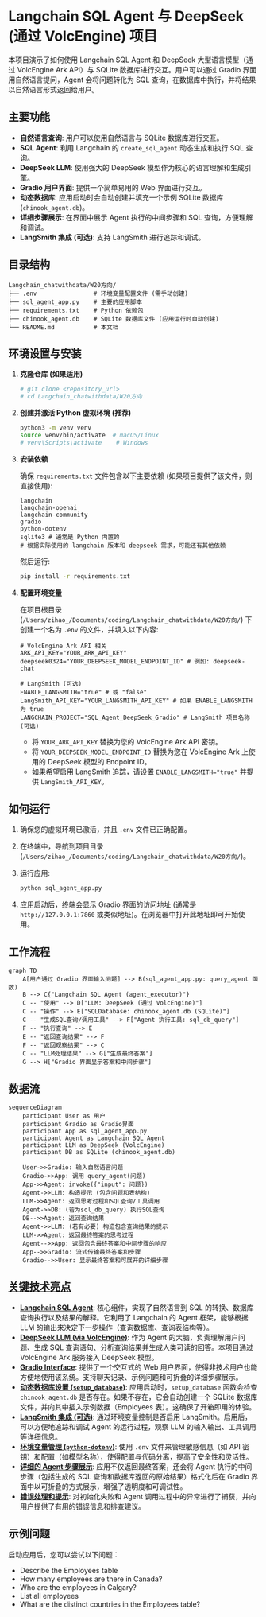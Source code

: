 # Langchain SQL Agent 与 DeepSeek (通过 VolcEngine) 项目

本项目演示了如何使用 Langchain SQL Agent 和 DeepSeek 大型语言模型（通过 VolcEngine Ark API）与 SQLite 数据库进行交互。用户可以通过 Gradio 界面用自然语言提问，Agent 会将问题转化为 SQL 查询，在数据库中执行，并将结果以自然语言形式返回给用户。

## 主要功能

*   **自然语言查询**: 用户可以使用自然语言与 SQLite 数据库进行交互。
*   **SQL Agent**: 利用 Langchain 的 `create_sql_agent` 动态生成和执行 SQL 查询。
*   **DeepSeek LLM**: 使用强大的 DeepSeek 模型作为核心的语言理解和生成引擎。
*   **Gradio 用户界面**: 提供一个简单易用的 Web 界面进行交互。
*   **动态数据库**: 应用启动时会自动创建并填充一个示例 SQLite 数据库 (`chinook_agent.db`)。
*   **详细步骤展示**: 在界面中展示 Agent 执行的中间步骤和 SQL 查询，方便理解和调试。
*   **LangSmith 集成 (可选)**: 支持 LangSmith 进行追踪和调试。

## 目录结构

```
Langchain_chatwithdata/W20方向/
├── .env                # 环境变量配置文件 (需手动创建)
├── sql_agent_app.py    # 主要的应用脚本
├── requirements.txt    # Python 依赖包
├── chinook_agent.db    # SQLite 数据库文件 (应用运行时自动创建)
└── README.md           # 本文档
```

## 环境设置与安装

1.  **克隆仓库 (如果适用)**

    ```bash
    # git clone <repository_url>
    # cd Langchain_chatwithdata/W20方向
    ```

2.  **创建并激活 Python 虚拟环境 (推荐)**

    ```bash
    python3 -m venv venv
    source venv/bin/activate  # macOS/Linux
    # venv\Scripts\activate    # Windows
    ```

3.  **安装依赖**

    确保 `requirements.txt` 文件包含以下主要依赖 (如果项目提供了该文件，则直接使用):

    ```
    langchain
    langchain-openai
    langchain-community
    gradio
    python-dotenv
    sqlite3 # 通常是 Python 内置的
    # 根据实际使用的 langchain 版本和 deepseek 需求，可能还有其他依赖
    ```

    然后运行:
    ```bash
    pip install -r requirements.txt
    ```

4.  **配置环境变量**

    在项目根目录 (`/Users/zihao_/Documents/coding/Langchain_chatwithdata/W20方向/`) 下创建一个名为 `.env` 的文件，并填入以下内容:

    ```env
    # VolcEngine Ark API 相关
    ARK_API_KEY="YOUR_ARK_API_KEY"
    deepseek0324="YOUR_DEEPSEEK_MODEL_ENDPOINT_ID" # 例如: deepseek-chat

    # LangSmith (可选)
    ENABLE_LANGSMITH="true" # 或 "false"
    LangSmith_API_KEY="YOUR_LANGSMITH_API_KEY" # 如果 ENABLE_LANGSMITH 为 true
    LANGCHAIN_PROJECT="SQL_Agent_DeepSeek_Gradio" # LangSmith 项目名称 (可选)
    ```

    *   将 `YOUR_ARK_API_KEY` 替换为您的 VolcEngine Ark API 密钥。
    *   将 `YOUR_DEEPSEEK_MODEL_ENDPOINT_ID` 替换为您在 VolcEngine Ark 上使用的 DeepSeek 模型的 Endpoint ID。
    *   如果希望启用 LangSmith 追踪，请设置 `ENABLE_LANGSMITH="true"` 并提供 `LangSmith_API_KEY`。

## 如何运行

1.  确保您的虚拟环境已激活，并且 `.env` 文件已正确配置。
2.  在终端中，导航到项目目录 (`/Users/zihao_/Documents/coding/Langchain_chatwithdata/W20方向/`)。
3.  运行应用:

    ```bash
    python sql_agent_app.py
    ```

4.  应用启动后，终端会显示 Gradio 界面的访问地址 (通常是 `http://127.0.0.1:7860` 或类似地址)。在浏览器中打开此地址即可开始使用。

## 工作流程

```mermaid
graph TD
    A[用户通过 Gradio 界面输入问题] --> B(sql_agent_app.py: query_agent 函数)
    B --> C{"Langchain SQL Agent (agent_executor)"}
    C -- "使用" --> D["LLM: DeepSeek (通过 VolcEngine)"]
    C -- "操作" --> E["SQLDatabase: chinook_agent.db (SQLite)"]
    C -- "生成SQL查询/调用工具" --> F["Agent 执行工具: sql_db_query"]
    F -- "执行查询" --> E
    E -- "返回查询结果" --> F
    F -- "返回观察结果" --> C
    C -- "LLM处理结果" --> G["生成最终答案"]
    G --> H["Gradio 界面显示答案和中间步骤"]
```

## 数据流

```mermaid
sequenceDiagram
    participant User as 用户
    participant Gradio as Gradio界面
    participant App as sql_agent_app.py
    participant Agent as Langchain SQL Agent
    participant LLM as DeepSeek (VolcEngine)
    participant DB as SQLite (chinook_agent.db)

    User->>Gradio: 输入自然语言问题
    Gradio->>App: 调用 query_agent(问题)
    App->>Agent: invoke({"input": 问题})
    Agent->>LLM: 构造提示 (包含问题和表结构)
    LLM->>Agent: 返回思考过程和SQL查询/工具调用
    Agent->>DB: (若为sql_db_query) 执行SQL查询
    DB-->>Agent: 返回查询结果
    Agent->>LLM: (若有必要) 构造包含查询结果的提示
    LLM->>Agent: 返回最终答案的思考过程
    Agent-->>App: 返回包含最终答案和中间步骤的响应
    App-->>Gradio: 流式传输最终答案和步骤
    Gradio-->>User: 显示最终答案和可展开的详细步骤
```

## <u>关键技术亮点</u>

*   **<u>Langchain SQL Agent</u>**: 核心组件，实现了自然语言到 SQL 的转换、数据库查询执行以及结果的解释。它利用了 Langchain 的 Agent 框架，能够根据 LLM 的输出来决定下一步操作（查询数据库、查询表结构等）。
*   **<u>DeepSeek LLM (via VolcEngine)</u>**: 作为 Agent 的大脑，负责理解用户问题、生成 SQL 查询语句、分析查询结果并生成人类可读的回答。本项目通过 VolcEngine Ark 服务接入 DeepSeek 模型。
*   **<u>Gradio Interface</u>**: 提供了一个交互式的 Web 用户界面，使得非技术用户也能方便地使用该系统。支持聊天记录、示例问题和可折叠的详细步骤展示。
*   **<u>动态数据库设置 (`setup_database`)</u>**: 应用启动时，`setup_database` 函数会检查 `chinook_agent.db` 是否存在。如果不存在，它会自动创建一个 SQLite 数据库文件，并向其中插入示例数据（Employees 表）。这确保了开箱即用的体验。
*   **<u>LangSmith 集成 (可选)</u>**: 通过环境变量控制是否启用 LangSmith。启用后，可以方便地追踪和调试 Agent 的运行过程，观察 LLM 的输入输出、工具调用等详细信息。
*   **<u>环境变量管理 (`python-dotenv`)</u>**: 使用 `.env` 文件来管理敏感信息（如 API 密钥）和配置（如模型名称），使得配置与代码分离，提高了安全性和灵活性。
*   **<u>详细的 Agent 步骤展示</u>**: 应用不仅返回最终答案，还会将 Agent 执行的中间步骤（包括生成的 SQL 查询和数据库返回的原始结果）格式化后在 Gradio 界面中以可折叠的方式展示，增强了透明度和可调试性。
*   **<u>错误处理和提示</u>**: 对初始化失败和 Agent 调用过程中的异常进行了捕获，并向用户提供了有用的错误信息和排查建议。

## 示例问题

启动应用后，您可以尝试以下问题：

*   Describe the Employees table
*   How many employees are there in Canada?
*   Who are the employees in Calgary?
*   List all employees
*   What are the distinct countries in the Employees table?